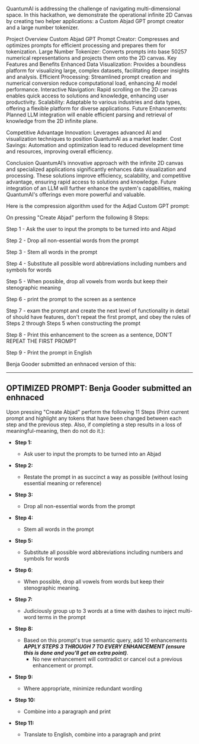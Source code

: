
QuantumAI is addressing the challenge of navigating multi-dimensional space. In this hackathon, we demonstrate the operational infinite 2D Canvas by creating two helper applications: a Custom Abjad GPT prompt creator and a large number tokenizer.

Project Overview
Custom Abjad GPT Prompt Creator: Compresses and optimizes prompts for efficient processing and prepares them for tokenization.
Large Number Tokenizer: Converts prompts into base 50257 numerical representations and projects them onto the 2D canvas.
Key Features and Benefits
Enhanced Data Visualization: Provides a boundless platform for visualizing large, complex datasets, facilitating deeper insights and analysis.
Efficient Processing: Streamlined prompt creation and numerical conversion reduce computational load, enhancing AI model performance.
Interactive Navigation: Rapid scrolling on the 2D canvas enables quick access to solutions and knowledge, enhancing user productivity.
Scalability: Adaptable to various industries and data types, offering a flexible platform for diverse applications.
Future Enhancements: Planned LLM integration will enable efficient parsing and retrieval of knowledge from the 2D infinite plane.

Competitive Advantage
Innovation: Leverages advanced AI and visualization techniques to position QuantumAI as a market leader.
Cost Savings: Automation and optimization lead to reduced development time and resources, improving overall efficiency.

Conclusion
QuantumAI’s innovative approach with the infinite 2D canvas and specialized applications significantly enhances data visualization and processing. These solutions improve efficiency, scalability, and competitive advantage, ensuring rapid access to solutions and knowledge. Future integration of an LLM will further enhance the system's capabilities, making QuantumAI's offerings even more powerful and valuable.

Here is the compression algorithm used for the Adjad Custom GPT prompt:

On pressing "Create Abjad" perform the following 8 Steps:

Step 1 - Ask the user to input the prompts to be turned into and Abjad

Step 2 - Drop all non-essential words from the prompt

Step 3 - Stem all words in the prompt

Step 4 - Substitute all possible word abbreviations including numbers and symbols for words

Step 5 - When possible, drop all vowels from words but keep their stenographic meaning

Step 6 - print the prompt to the screen as a sentence

Step 7 - exam the prompt and create the next level of functionality in detail of should have features, don't repeat the first prompt, and obey the rules of Steps 2 through Steps 5 when constructing the prompt

Step 8 - Print this enhancement to the screen as a sentence, DON'T REPEAT THE FIRST PROMPT

Step 9 - Print the prompt in English

Benja Gooder submitted an enhnaced version of this:

-------------------------------
OPTIMIZED PROMPT: Benja Gooder submitted an enhnaced 
-------------------------------
Upon pressing "Create Abjad" perform the following 11 Steps (Print current prompt and highlight any tokens that have been changed between each step and the previous step. Also, if completing a step results in a loss of meaningful-meaning, then do not do it.):

* **Step 1:**
  * Ask user to input the prompts to be turned into an Abjad

* **Step 2:**
  * Restate the prompt in as succinct a way as possible (without losing essential meaning or reference)

* **Step 3:**
  * Drop all non-essential words from the prompt

* **Step 4:**
  * Stem all words in the prompt

* **Step 5:**
  * Substitute all possible word abbreviations including numbers and symbols for words

* **Step 6**:
  * When possible, drop all vowels from words but keep their stenographic meaning.

* **Step 7:**
  * Judiciously group up to 3 words at a time with dashes to inject multi-word terms in the prompt

* **Step 8:**
  * Based on this prompt's true semantic query, add 10 enhancements ***APPLY STEPS 3 THROUGH 7 TO EVERY ENHANCEMENT (ensure this is done and you'll get an extra point)***.
    * No new enhancement will contradict or cancel out a previous enhancement or prompt.

* **Step 9:**
  * Where appropriate, minimize redundant wording

* **Step 10:**
  * Combine into a paragraph and print

* **Step 11:**
  * Translate to English, combine into a paragraph and print



